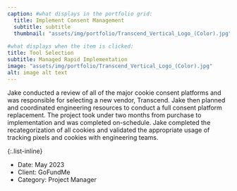 ```yaml
---
caption: #what displays in the portfolio grid:
  title: Implement Consent Management
  subtitle: subtitle
  thumbnail: "assets/img/portfolio/Transcend_Vertical_Logo_(Color).jpg"
  
#what displays when the item is clicked:
title: Tool Selection
subtitle: Managed Rapid Implementation
image: "assets/img/portfolio/Transcend_Vertical_Logo_(Color).jpg"
alt: image alt text
---
```


Jake conducted a review of all of the major cookie consent platforms and was responsible for selecting a new vendor, Transcend. Jake then planned and coordinated engineering resources to conduct a full consent platform replacement. The project took under two months from purchase to implementation and was completed on-schedule. Jake completed the recategorization of all cookies and validated the appropriate usage of tracking pixels and cookies with engineering teams. 

{:.list-inline} 
- Date: May 2023
- Client: GoFundMe
- Category: Project Manager

